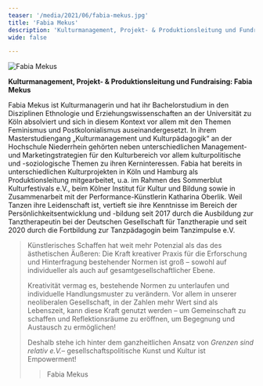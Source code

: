 ```yaml
---
teaser: '/media/2021/06/fabia-mekus.jpg'
title: 'Fabia Mekus'
description: 'Kulturmanagement, Projekt- & Produktionsleitung und Fundraising'
wide: false

---
```



![Fabia Mekus](/media/2021/06/fabia-mekus.jpg "Fabia Mekus")

**Kulturmanagement, Projekt- & Produktionsleitung und Fundraising: Fabia Mekus**

Fabia Mekus ist Kulturmanagerin und hat ihr Bachelorstudium in den Disziplinen Ethnologie und Erziehungswissenschaften an der Universität zu Köln absolviert und sich in diesem Kontext vor allem mit den Themen Feminismus und Postkolonialismus auseinandergesetzt. In ihrem Masterstudiengang „Kulturmanagement und Kulturpädagogik“ an der Hochschule Niederrhein gehörten neben unterschiedlichen Management- und Marketingstrategien für den Kulturbereich vor allem kulturpolitische und -soziologische Themen zu ihren Kerninteressen. Fabia hat bereits in unterschiedlichen Kulturprojekten in Köln und Hamburg als Produktionsleitung mitgearbeitet, u.a. im Rahmen des Sommerblut Kulturfestivals e.V., beim Kölner Institut für Kultur und Bildung sowie in Zusammenarbeit mit der Performance-Künstlerin Katharina Oberlik. Weil Tanzen ihre Leidenschaft ist, vertieft sie ihre Kenntnisse im Bereich der Persönlichkeitsentwicklung und -bildung seit 2017 durch die Ausbildung zur Tanztherapeutin bei der Deutschen Gesellschaft für Tanztherapie und seit 2020 durch die Fortbildung zur Tanzpädagogin beim Tanzimpulse e.V.

> Künstlerisches Schaffen hat weit mehr Potenzial als das des ästhetischen Äußeren: Die Kraft kreativer Praxis für die Erforschung und Hinterfragung bestehender Normen ist groß – sowohl auf individueller als auch auf gesamtgesellschaftlicher Ebene.
>
> Kreativität vermag es, bestehende Normen zu unterlaufen und individuelle Handlungsmuster zu verändern. Vor allem in unserer neoliberalen Gesellschaft, in der Zahlen mehr Wert sind als Lebenszeit, kann diese Kraft genutzt werden – um Gemeinschaft zu schaffen und Reflektionsräume zu eröffnen, um Begegnung und Austausch zu ermöglichen!
>
> Deshalb stehe ich hinter dem ganzheitlichen Ansatz von _Grenzen sind relativ e.V._– gesellschaftspolitische Kunst und Kultur ist Empowerment!
>
> > Fabia Mekus
